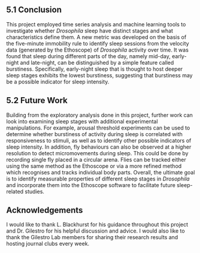 ## 5.1 Conclusion

This project employed time series analysis and machine learning tools to investigate whether *Drosophila* sleep have distinct stages and what characteristics define them. A new metric was developed on the basis of the five-minute immobility rule to identify sleep sessions from the velocity data (generated by the Ethoscope) of *Drosophila* activity over time. It was found that sleep during different parts of the day, namely mid-day, early-night and late-night, can be distinguished by a simple feature called burstiness. Specifically, early-night sleep that is thought to host deeper sleep stages exhibits the lowest burstiness, suggesting that burstiness may be a possible indicator for sleep intensity.

## 5.2 Future Work

Building from the exploratory analysis done in this project, further work can look into examining sleep stages with additional experimental manipulations. For example, arousal threshold experiments can be used to determine whether burstiness of activity during sleep is correlated with responsiveness to stimuli, as well as to identify other possible indicators of sleep intensity. In addition, fly behaviours can also be observed at a higher resolution to detect micromovements during sleep. This could be done by recording single fly placed in a circular arena. Flies can be tracked either using the same method as the Ethoscope or via a more refined method which recognises and tracks individual body parts. Overall, the ultimate goal is to identify measurable properties of different sleep stages in *Drosophila* and incorporate them into the Ethoscope software to facilitate future sleep-related studies. 

## Acknowledgements

I would like to thank L. Blackhurst for his guidance throughout this project and Dr. Gilestro for his helpful discussion and advice. I would also like to thank the Gilestro Lab members for sharing their research results and hosting journal clubs every week.  

</br>
</br>